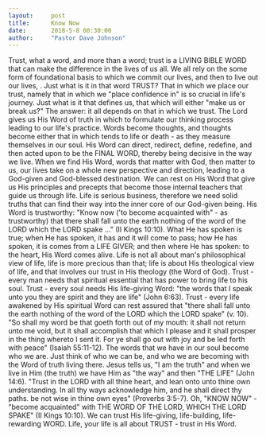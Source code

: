 ```yaml
---
layout:     post
title:      Know Now
date:       2018-5-8 00:30:00
author:     "Pastor Dave Johnson"
---
```


Trust, what a word, and more than a word; trust is a LIVING BIBLE WORD that can make the difference in the lives of us all. We all rely on the some form of foundational basis to which we commit our lives, and then to live out our lives, . Just what is it in that word TRUST? That in which we place our trust, namely that in which we "place confidence in" is so crucial in life's journey. Just what is it that defines us, that which will either "make us or break us?" The answer: it all depends on that in which we trust. The Lord gives us His Word of truth in which to formulate our thinking process leading to our life's practice. Words become thoughts, and thoughts become either that in which tends to life or death - as they measure themselves in our soul. His Word can direct, redirect, define, redefine, and then acted upon to be the FINAL WORD, thereby being decisive in the way we live. When we find His Word, words that matter with God, then matter to us, our lives take on a whole new perspective and direction, leading to a God-given and God-blessed destination. We can rest on His Word that give us His principles and precepts that become those internal teachers that guide us through life. Life is serious business, therefore we need solid truths that can find their way into the inner core of our God-given being. His Word is trustworthy: "Know now ('to become acquainted with" - as trustworthy) that there shall fall unto the earth nothing of the word of the LORD which the LORD spake ..." (II Kings 10:10). What He has spoken is true; when He has spoken, it has and it will come to pass; how He has spoken, it is comes from a LIFE GIVER; and then where He has spoken: to the heart, His Word comes alive. Life is not all about man's philosophical view of life, life is more precious than that; life is about His theological view of life, and that involves our trust in His theology (the Word of God). Trust - every man needs that spiritual essential that has power to bring life to his soul. Trust - every soul needs His life-giving Word: "the words that I speak unto you they are spirit and they are life" (John 6:63). Trust - every life awakened by His spiritual Word can rest assured that "there shall fall unto the earth nothing of the word of the LORD which the LORD spake" (v. 10). "So shall my word be that goeth forth out of my mouth: it shall not return unto me void, but it shall accomplish that which I please and it shall prosper in the thing whereto I sent it. For ye shall go out with joy and be led forth with peace" (Isaiah 55:11-12). The words that we have in our soul become who we are. Just think of who we can be, and who we are becoming with the Word of truth living there. Jesus tells us, "I am the truth" and when we live in Him (the truth) we have Him as "the way" and then "THE LIFE" (John 14:6). "Trust in the LORD with all thine heart, and lean onto unto thine own understanding. In all thy ways acknowledge him, and he shall direct thy paths. be not wise in thine own eyes" (Proverbs 3:5-7). Oh, "KNOW NOW" - "become acquainted" with THE WORD OF THE LORD, WHICH THE LORD SPAKE" (II Kings 10:10). We can trust His life-giving, life-building, life-rewarding WORD. Life, your life is all about TRUST - trust in His Word.
